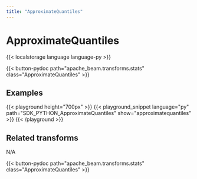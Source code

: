 ```yaml
---
title: "ApproximateQuantiles"
---
```

<!--
Licensed under the Apache License, Version 2.0 (the "License");
you may not use this file except in compliance with the License.
You may obtain a copy of the License at

http://www.apache.org/licenses/LICENSE-2.0

Unless required by applicable law or agreed to in writing, software
distributed under the License is distributed on an "AS IS" BASIS,
WITHOUT WARRANTIES OR CONDITIONS OF ANY KIND, either express or implied.
See the License for the specific language governing permissions and
limitations under the License.
-->

# ApproximateQuantiles

{{< localstorage language language-py >}}

{{< button-pydoc path="apache_beam.transforms.stats" class="ApproximateQuantiles" >}}

## Examples

{{< playground height="700px" >}}
{{< playground_snippet language="py" path="SDK_PYTHON_ApproximateQuantiles" show="approximatequantiles" >}}
{{< /playground >}}

## Related transforms

N/A

{{< button-pydoc path="apache_beam.transforms.stats" class="ApproximateQuantiles" >}}
